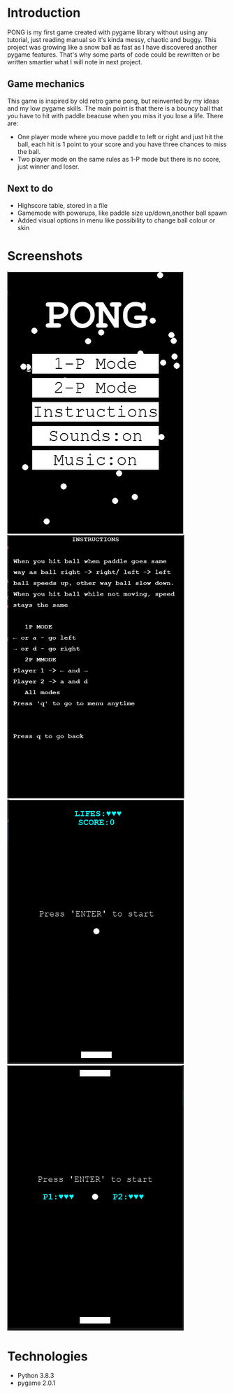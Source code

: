 Introduction
============
PONG is my first game created with pygame library without using any tutorial, just reading manual so it's kinda messy, chaotic and buggy.
This project was growing like a snow ball as fast as I have discovered another pygame features.
That's why some parts of code could be rewritten or be written smartier what I will note in next project.

Game mechanics
-------------
This game is inspired by old retro game pong, but reinvented by my ideas and my low pygame skills.
The main point is that there is a bouncy ball that you have to hit with paddle beacuse when you miss it you lose a life.
There are:
* One player mode where you move paddle to left or right and just hit the ball, each hit is 1 point to your score and
you have three chances to miss the ball.
* Two player mode on the same rules as 1-P mode but there is no score, just winner and loser.

Next to do
----------
* Highscore table, stored in a file
* Gamemode with powerups, like paddle size up/down,another ball spawn
* Added visual options in menu like possibility to change ball colour or skin

Screenshots
===========
![Menu](DATA/SCREENSHOTS/game_menu.PNG "Main menu")
![Instructions](DATA/SCREENSHOTS/instructions.PNG "Instructions")
![1P mode](DATA/SCREENSHOTS/1P_mode.PNG "1P mode")
![2P mode](DATA/SCREENSHOTS/2P_mode.PNG "2P mode")

Technologies
===========
* Python 3.8.3
* pygame 2.0.1
